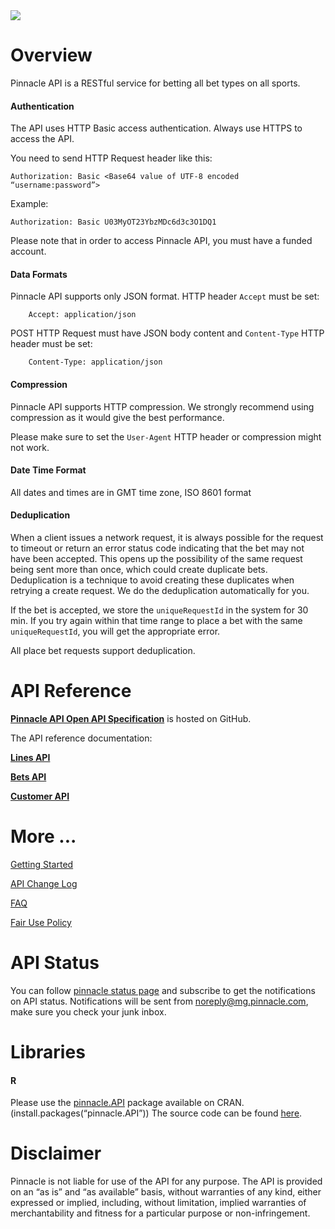 <img _ngcontent-c2="" src="https://avatars2.githubusercontent.com/u/31601407?s=70&amp;u=f3c6e1cfc8a26665e4a4df6d8da4a7ee527aeceb&amp;v=4" style="background-color: transparent;"> 


# Overview

Pinnacle API is a RESTful service for betting all bet types on all sports. 

#### Authentication 


The API uses HTTP Basic access authentication. Always use HTTPS to access the API.

You need to send HTTP Request header like this:
```
Authorization: Basic <Base64 value of UTF-8 encoded “username:password”> 
```

Example:

```
Authorization: Basic U03MyOT23YbzMDc6d3c3O1DQ1 
```


Please note that in order to access Pinnacle API, you must have a funded account.

#### Data Formats 

Pinnacle API supports only JSON format.
HTTP header `Accept` must be set:
```
    Accept: application/json
```
POST HTTP Request must have JSON body content and `Content-Type` HTTP header must be set:

```
    Content-Type: application/json
```

#### Compression 

Pinnacle API supports HTTP compression. We strongly recommend using compression as it would give the best performance.

Please make sure to set the `User-Agent` HTTP header or compression might not work.

#### Date Time Format 

All dates and times are in GMT time zone, ISO 8601 format

#### Deduplication

When a client issues a network request, it is always possible for the request to timeout or return an error status code indicating that the bet may not have been accepted. This opens up the possibility of the same request being sent more than once, which could create duplicate bets. Deduplication is a technique to avoid creating these duplicates when retrying a create request. We do the deduplication automatically for you.  

If the bet is accepted, we store the `uniqueRequestId` in the system for 30 min. If you try again within that time range to place a bet with the same `uniqueRequestId`, you will get the appropriate error.

All place bet requests support deduplication.


# API Reference

**[Pinnacle API Open API Specification](https://github.com/pinnacleapi/OpenAPI-Specification)** is hosted on GitHub.

The API reference documentation:

**[Lines API](https://pinnacleapi.github.io/linesapi)**

**[Bets API](https://pinnacleapi.github.io/betsapi)**

**[Customer API](https://pinnacleapi.github.io/customerapi)**




# More ...

[Getting Started](GettingStarted.md)

[API Change Log](APIChangelog.md) 

[FAQ](FAQ.md)

[Fair Use Policy](FairUsePolicy.md)

# API Status
You can follow [pinnacle status page](https://status.pinnacle.com/) and subscribe to get the notifications on API status. Notifications will be sent from noreply@mg.pinnacle.com, make sure you check your junk inbox.

# Libraries 
#### R
Please use the [pinnacle.API](https://cran.r-project.org/web/packages/pinnacle.API/index.html) package available on CRAN.  (install.packages(“pinnacle.API”))
The source code can be found [here](https://github.com/marcoblume/pinnacle.API).

# Disclaimer

 Pinnacle is not liable for use of the API for any purpose. The API is provided on an “as is” and “as available” basis, without warranties of any kind, either expressed or implied, including, without limitation, implied warranties of merchantability and fitness for a particular purpose or non-infringement.

 
